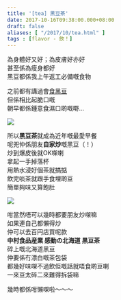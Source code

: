 ```yaml
---
title: '[tea] 黑豆茶'
date: 2017-10-16T09:38:00.000+08:00
draft: false
aliases: [ "/2017/10/tea.html" ]
tags : [flavor - 飲！]
---
```


為身體好又好；為皮膚好亦好  
甚至係為瘦身都好  
黑豆都係我上午返工必備嘅食物  
  
之前都有講過會[食黑豆](https://hidie.net/blackbeanbook/)  
但係相比起脆口嘅  
朝早都係鍾意食濕口啲嘅嘢...  

![](/images/blackbeantea.jpg)

所以**黑豆茶**就成為近年嘅最愛早餐  
呢兜仲係朋友**自家炒**嘅黑豆（！）  
炒到爆皮後就OK㗎喇  
拿起一手掉落杯  
用熱水浸好個茶就搞掂  
飲完啖茶就跟手食埋啲豆  
簡單夠味又算飽肚  

![](/images/blackbeantea1.jpg)

咁當然唔可以幾時都要朋友炒㗎嘛  
如果連自己都懶得炒  
仲可以去百円店買呢款  
**中村食品産業 感動の北海道 黒豆茶**  
碎上嘅北海道黑豆  
仲要係冇漂白嘅茶包袋  
都幾好味㗎不過飲佢嘅話就唔食啲豆喇  
一來豆太碎二來難得拆袋嘛  
  
幾時都係咁懶㗎啦～～～  
  
